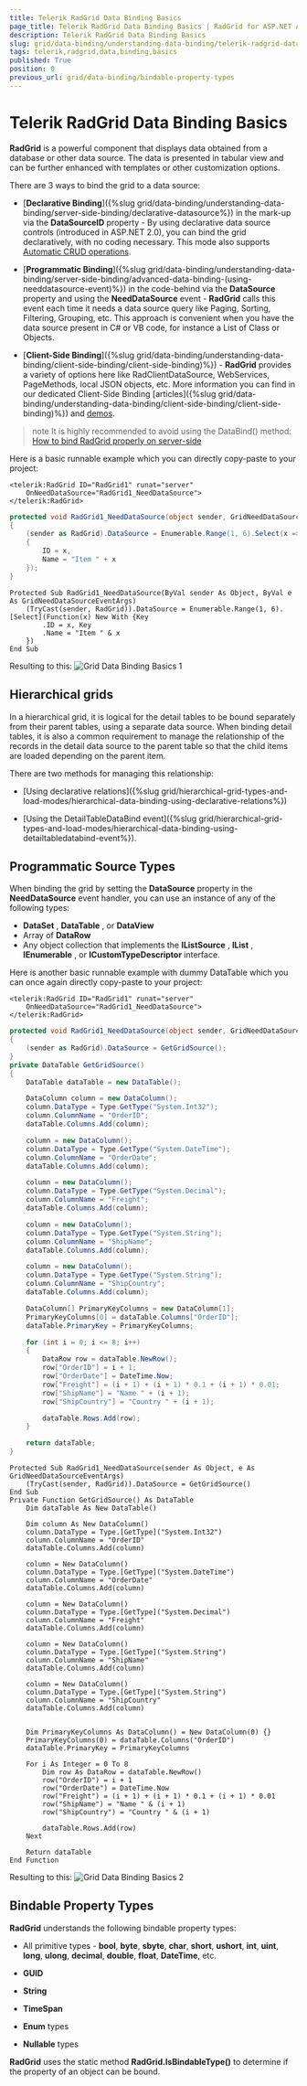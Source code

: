 ```yaml
---
title: Telerik RadGrid Data Binding Basics
page_title: Telerik RadGrid Data Binding Basics | RadGrid for ASP.NET AJAX Documentation
description: Telerik RadGrid Data Binding Basics
slug: grid/data-binding/understanding-data-binding/telerik-radgrid-data-binding-basics
tags: telerik,radgrid,data,binding,basics
published: True
position: 0
previous_url: grid/data-binding/bindable-property-types
---
```


# Telerik RadGrid Data Binding Basics



**RadGrid** is a powerful component that displays data obtained from a database or other data source. The data is presented in tabular view and can be further enhanced with templates or other customization options.

There are 3 ways to bind the grid to a data source:

* [**Declarative Binding**]({%slug grid/data-binding/understanding-data-binding/server-side-binding/declarative-datasource%}) in the mark-up via the **DataSourceID** property - By using declarative data source controls (introduced in ASP.NET 2.0), you can bind the grid declaratively, with no coding necessary. This mode also supports [Automatic CRUD operations](https://demos.telerik.com/aspnet-ajax/grid/examples/data-editing/automatic-crud-operations/defaultcs.aspx).

* [**Programmatic Binding**]({%slug grid/data-binding/understanding-data-binding/server-side-binding/advanced-data-binding-(using-needdatasource-event)%}) in the code-behind via the **DataSource** property and using the **NeedDataSource** event - **RadGrid** calls this event each time it needs a data source query like Paging, Sorting, Filtering, Grouping, etc. This approach is convenient when you have the data source present in C# or VB code, for instance a List of Class or Objects.

* [**Client-Side Binding**]({%slug grid/data-binding/understanding-data-binding/client-side-binding/client-side-binding)%}) - **RadGrid** provides a variety of options here like RadClientDataSource, WebServices, PageMethods, local JSON objects, etc. More information you can find in our dedicated Client-Side Binding [articles]({%slug grid/data-binding/understanding-data-binding/client-side-binding/client-side-binding)%}) and [demos](https://demos.telerik.com/aspnet-ajax/grid/examples/data-binding/client-side/client-data-source-binding/defaultcs.aspx).

>note It is highly recommended to avoid using the DataBind() method:  
[How to bind RadGrid properly on server-side](https://www.telerik.com/support/kb/aspnet-ajax/grid/details/how-to-bind-radgrid-properly-on-server-side)
>

Here is a basic runnable example which you can directly copy-paste to your project:
```ASP.NET
<telerik:RadGrid ID="RadGrid1" runat="server"
    OnNeedDataSource="RadGrid1_NeedDataSource">
</telerik:RadGrid>
```
```C#
protected void RadGrid1_NeedDataSource(object sender, GridNeedDataSourceEventArgs e)
{
    (sender as RadGrid).DataSource = Enumerable.Range(1, 6).Select(x => new
    {
        ID = x,
        Name = "Item " + x
    });
}
```
```VB.NET
Protected Sub RadGrid1_NeedDataSource(ByVal sender As Object, ByVal e As GridNeedDataSourceEventArgs)
    (TryCast(sender, RadGrid)).DataSource = Enumerable.Range(1, 6).[Select](Function(x) New With {Key
        .ID = x, Key
        .Name = "Item " & x
    })
End Sub
```


Resulting to this:
![Grid Data Binding Basics 1](images/grid-data-binding-basics-1.png)

## Hierarchical grids

In a hierarchical grid, it is logical for the detail tables to be bound separately from their parent tables, using a separate data source. When binding detail tables, it is also a common requirement to manage the relationship of the records in the detail data source to the parent table so that the child items are loaded depending on the parent item. 

There are two methods for managing this relationship:

* [Using declarative relations]({%slug grid/hierarchical-grid-types-and-load-modes/hierarchical-data-binding-using-declarative-relations%})

* [Using the DetailTableDataBind event]({%slug grid/hierarchical-grid-types-and-load-modes/hierarchical-data-binding-using-detailtabledatabind-event%}).

## Programmatic Source Types

When binding the grid by setting the **DataSource** property in the **NeedDataSource** event handler, you can use an instance of any of the following types:

*  **DataSet** , **DataTable** , or **DataView** 
* Array of **DataRow** 
* Any object collection that implements the **IListSource** , **IList** , **IEnumerable** , or **ICustomTypeDescriptor** interface.

Here is another basic runnable example with dummy DataTable which you can once again directly copy-paste to your project:
```ASP.NET
<telerik:RadGrid ID="RadGrid1" runat="server" 
    OnNeedDataSource="RadGrid1_NeedDataSource">
</telerik:RadGrid>
```
```C#
protected void RadGrid1_NeedDataSource(object sender, GridNeedDataSourceEventArgs e)
{
    (sender as RadGrid).DataSource = GetGridSource();
}
private DataTable GetGridSource()
{
    DataTable dataTable = new DataTable();

    DataColumn column = new DataColumn();
    column.DataType = Type.GetType("System.Int32");
    column.ColumnName = "OrderID";
    dataTable.Columns.Add(column);

    column = new DataColumn();
    column.DataType = Type.GetType("System.DateTime");
    column.ColumnName = "OrderDate";
    dataTable.Columns.Add(column);

    column = new DataColumn();
    column.DataType = Type.GetType("System.Decimal");
    column.ColumnName = "Freight";
    dataTable.Columns.Add(column);

    column = new DataColumn();
    column.DataType = Type.GetType("System.String");
    column.ColumnName = "ShipName";
    dataTable.Columns.Add(column);

    column = new DataColumn();
    column.DataType = Type.GetType("System.String");
    column.ColumnName = "ShipCountry";
    dataTable.Columns.Add(column);

    DataColumn[] PrimaryKeyColumns = new DataColumn[1];
    PrimaryKeyColumns[0] = dataTable.Columns["OrderID"];
    dataTable.PrimaryKey = PrimaryKeyColumns;

    for (int i = 0; i <= 8; i++)
    {
        DataRow row = dataTable.NewRow();
        row["OrderID"] = i + 1;
        row["OrderDate"] = DateTime.Now;
        row["Freight"] = (i + 1) + (i + 1) * 0.1 + (i + 1) * 0.01;
        row["ShipName"] = "Name " + (i + 1);
        row["ShipCountry"] = "Country " + (i + 1);

        dataTable.Rows.Add(row);
    }

    return dataTable;
}
```
```VB
Protected Sub RadGrid1_NeedDataSource(sender As Object, e As GridNeedDataSourceEventArgs)
    (TryCast(sender, RadGrid)).DataSource = GetGridSource()
End Sub
Private Function GetGridSource() As DataTable
    Dim dataTable As New DataTable()

    Dim column As New DataColumn()
    column.DataType = Type.[GetType]("System.Int32")
    column.ColumnName = "OrderID"
    dataTable.Columns.Add(column)

    column = New DataColumn()
    column.DataType = Type.[GetType]("System.DateTime")
    column.ColumnName = "OrderDate"
    dataTable.Columns.Add(column)

    column = New DataColumn()
    column.DataType = Type.[GetType]("System.Decimal")
    column.ColumnName = "Freight"
    dataTable.Columns.Add(column)

    column = New DataColumn()
    column.DataType = Type.[GetType]("System.String")
    column.ColumnName = "ShipName"
    dataTable.Columns.Add(column)

    column = New DataColumn()
    column.DataType = Type.[GetType]("System.String")
    column.ColumnName = "ShipCountry"
    dataTable.Columns.Add(column)


    Dim PrimaryKeyColumns As DataColumn() = New DataColumn(0) {}
    PrimaryKeyColumns(0) = dataTable.Columns("OrderID")
    dataTable.PrimaryKey = PrimaryKeyColumns

    For i As Integer = 0 To 8
        Dim row As DataRow = dataTable.NewRow()
        row("OrderID") = i + 1
        row("OrderDate") = DateTime.Now
        row("Freight") = (i + 1) + (i + 1) * 0.1 + (i + 1) * 0.01
        row("ShipName") = "Name " & (i + 1)
        row("ShipCountry") = "Country " & (i + 1)

        dataTable.Rows.Add(row)
    Next

    Return dataTable
End Function
```




Resulting to this:
![Grid Data Binding Basics 2](images/grid-data-binding-basics-2.png)

## Bindable Property Types

**RadGrid** understands the following bindable property types:

* All primitive types - **bool**, **byte**, **sbyte**, **char**, **short**, **ushort**, **int**, **uint**, **long**, **ulong**, **decimal**, **double**, **float**, **DateTime**, etc.

* **GUID**

* **String**

* **TimeSpan**

* **Enum** types

* **Nullable** types

**RadGrid** uses the static method **RadGrid.IsBindableType()** to determine if the property of an object can be bound.
